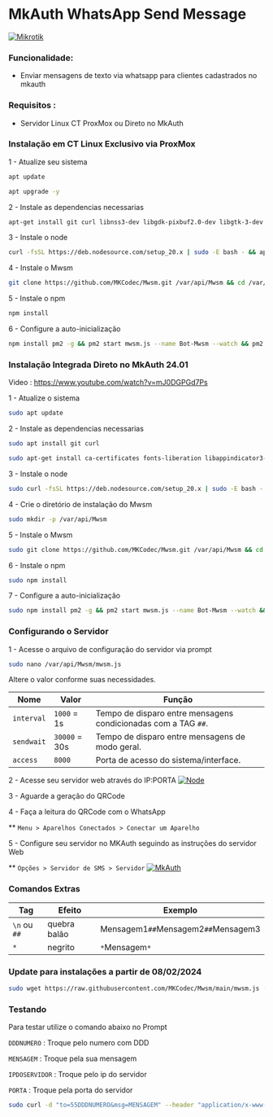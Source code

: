 # MkAuth WhatsApp Send Message

[![Mikrotik](https://mikrotik.com/img/mtv2/newlogo.svg)](https://mikrotik.com/)


### Funcionalidade:
* Enviar mensagens de texto via whatsapp para clientes cadastrados no mkauth

### Requisitos :
* Servidor Linux CT ProxMox ou Direto no MkAuth
  
### Instalação em CT Linux Exclusivo via ProxMox

1 - Atualize seu sistema
```sh
apt update
```
```sh
apt upgrade -y
```

2 - Instale as dependencias necessarias
```sh
apt-get install git curl libnss3-dev libgdk-pixbuf2.0-dev libgtk-3-dev libxss-dev libasound2 -y
```

3 - Instale o node
```sh
curl -fsSL https://deb.nodesource.com/setup_20.x | sudo -E bash - && apt-get install -y nodejs
```

4 - Instale o Mwsm
```sh
git clone https://github.com/MKCodec/Mwsm.git /var/api/Mwsm && cd /var/api/Mwsm
```
5 - Instale o npm
```sh
npm install
```

6 - Configure a auto-inicialização
```sh
npm install pm2 -g && pm2 start mwsm.js --name Bot-Mwsm --watch && pm2 save && pm2 startup
```


### Instalação Integrada Direto no MkAuth 24.01
Video : https://www.youtube.com/watch?v=mJ0DGPGd7Ps

1 - Atualize o sistema
```sh
sudo apt update
```

2 - Instale as dependencias necessarias
```sh
sudo apt install git curl
```
```sh
sudo apt-get install ca-certificates fonts-liberation libappindicator3-1 libasound2 libatk-bridge2.0-0 libatk1.0-0 libc6 libcairo2 libcups2 libdbus-1-3 libexpat1 libfontconfig1 libgbm1 libgcc1 libglib2.0-0 libgtk-3-0 libnspr4 libnss3 libpango-1.0-0 libpangocairo-1.0-0 libstdc++6 libx11-6 libx11-xcb1 libxcb1 libxcomposite1 libxcursor1 libxdamage1 libxext6 libxfixes3 libxi6 libxrandr2 libxrender1 libxss1 libxtst6 lsb-release wget xdg-utils
```

3 - Instale o node
```sh
sudo curl -fsSL https://deb.nodesource.com/setup_20.x | sudo -E bash - && apt-get install -y nodejs
```

4 - Crie o diretório de instalação do Mwsm
```sh
sudo mkdir -p /var/api/Mwsm
```

5 - Instale o Mwsm
```sh
sudo git clone https://github.com/MKCodec/Mwsm.git /var/api/Mwsm && cd /var/api/Mwsm
```
6 - Instale o npm
```sh
sudo npm install
```

7 - Configure a auto-inicialização
```sh
sudo npm install pm2 -g && pm2 start mwsm.js --name Bot-Mwsm --watch && pm2 save && pm2 startup
```


### Configurando o Servidor
1 - Acesse o arquivo de configuração do servidor via prompt
```sh
sudo nano /var/api/Mwsm/mwsm.js
```
Altere o valor conforme suas necessidades.

| Nome           | Valor          | Função                                                          |
| -------------- | -------------- | --------------------------------------------------------------- |
| `interval`     | `1000` =  1s   | Tempo de disparo entre mensagens condicionadas com a TAG `##`.  |
| `sendwait`     | `30000` = 30s  | Tempo de disparo entre mensagens de modo geral.                 |
| `access`       | `8000`         | Porta de acesso do sistema/interface.                           |


2 - Acesse seu servidor web através do IP:PORTA
[![Node](https://raw.githubusercontent.com/MKCodec/Mwsm/main/node.png)](#)

3 - Aguarde a geração do QRCode

4 - Faça a leitura do QRCode com o WhatsApp

** `Menu > Aparelhos Conectados > Conectar um Aparelho`

5 - Configure seu servidor no MKAuth seguindo as instruções do servidor Web

** `Opções > Servidor de SMS > Servidor`
[![MkAuth](https://raw.githubusercontent.com/MKCodec/Mwsm/main/mkauth.png)](#)

### Comandos Extras

| Tag            | Efeito         | Exemplo                                                         |
| -------------- | -------------- | --------------------------------------------------------------- |
| `\n` ou `##`   | quebra balão   | Mensagem1`##`Mensagem2`##`Mensagem3                             |
| `*`            | negrito        | `*`Mensagem`*`                                                  |

### Update para instalações a partir de 08/02/2024
```sh
sudo wget https://raw.githubusercontent.com/MKCodec/Mwsm/main/mwsm.js -O /var/api/Mwsm/mwsm.js
```

### Testando
Para testar utilize o comando abaixo no Prompt

`DDDNUMERO` : Troque pelo numero com DDD

`MENSAGEM` : Troque pela sua mensagem

`IPDOSERVIDOR` : Troque pelo ip do servidor

`PORTA` : Troque pela porta do servidor

```sh
sudo curl -d "to=55DDDNUMERO&msg=MENSAGEM" --header "application/x-www-form-urlencoded" -X POST http://IPDOSERVIDOR:PORTA/send-message
```
